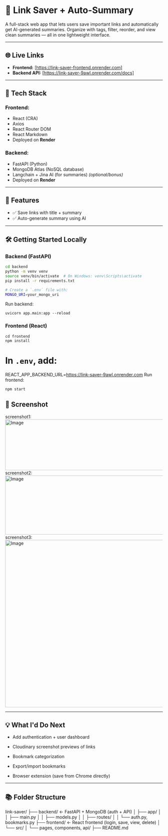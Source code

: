 # 🔗 Link Saver + Auto-Summary

A full-stack web app that lets users save important links and automatically get AI-generated summaries. Organize with tags, filter, reorder, and view clean summaries — all in one lightweight interface.

---

## 🌐 Live Links

- **Frontend:** [https://link-saver-frontend.onrender.com]
- **Backend API:** [https://link-saver-9awl.onrender.com/docs]

---

## 🧰 Tech Stack

### Frontend:
- React (CRA)
- Axios
- React Router DOM
- React Markdown
- Deployed on **Render**

### Backend:
- FastAPI (Python)
- MongoDB Atlas (NoSQL database)
- Langchain + Jina AI (for summaries) *(optional/bonus)*
- Deployed on **Render**

---

## 🚀 Features

- ✅ Save links with title + summary
- ✅ Auto-generate summary using AI

---

## 🛠️ Getting Started Locally

### Backend (FastAPI)
```bash
cd backend
python -m venv venv
source venv/bin/activate  # On Windows: venv\Scripts\activate
pip install -r requirements.txt

# Create a `.env` file with:
MONGO_URI=your_mongo_uri
```
Run backend:
```
uvicorn app.main:app --reload
```

### Frontend (React)
```
cd frontend
npm install
```

# In `.env`, add:
REACT_APP_BACKEND_URL=https://link-saver-9awl.onrender.com
Run frontend:
```
npm start
```

## 📸 Screenshot

screenshot1:<img width="577" height="162" alt="Image" src="https://github.com/user-attachments/assets/4436ac19-b9fe-4c86-b4a8-134912ce1bec" />
screenshot2:<img width="584" height="188" alt="Image" src="https://github.com/user-attachments/assets/04ba1c77-4879-429e-84cd-2380855a61ff" />
screenshot3:<img width="1010" height="533" alt="Image" src="https://github.com/user-attachments/assets/8d7cdab6-195c-41d7-92de-7eaa567fa5df" />

---

## 💡 What I'd Do Next
- Add authentication + user dashboard

- Cloudinary screenshot previews of links

- Bookmark categorization

- Export/import bookmarks

- Browser extension (save from Chrome directly)

---

## 📚 Folder Structure

link-saver/
├── backend/          ← FastAPI + MongoDB (auth + API)
│   ├── app/
│   │   ├── main.py
│   │   ├── models.py
│   │   ├── routes/
│   │   └── auth.py, bookmarks.py
├── frontend/         ← React frontend (login, save, view, delete)
│   └── src/
│       └── pages, components, api/
├── README.md
